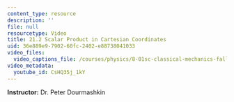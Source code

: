 ```yaml
---
content_type: resource
description: ''
file: null
resourcetype: Video
title: 21.2 Scalar Product in Cartesian Coordinates
uid: 36e889e9-7902-60fc-2402-e88738041033
video_files:
  video_captions_file: /courses/physics/8-01sc-classical-mechanics-fall-2016/week-7-kinetic-energy-and-work/21.2-scalar-product-in-cartesian-coordinates/21.2-scalar-product-in-cartesian-coordinates/CsHQ35j_1kY.vtt
video_metadata:
  youtube_id: CsHQ35j_1kY
---
```


**Instructor:** Dr. Peter Dourmashkin